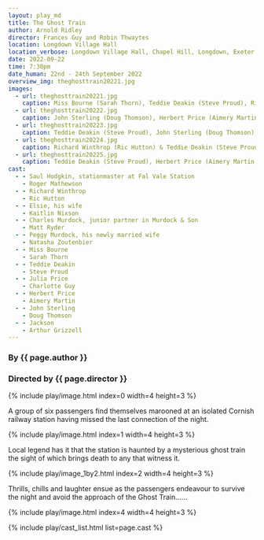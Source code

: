 ```yaml
---
layout: play_md
title: The Ghost Train
author: Arnold Ridley
director: Frances Guy and Robin Thwaytes
location: Longdown Village Hall
location_verbose: Longdown Village Hall, Chapel Hill, Longdown, Exeter, EX6 7SN
date: 2022-09-22
time: 7:30pm
date_human: 22nd - 24th September 2022
overview_img: theghosttrain20221.jpg
images:
  - url: theghosttrain20221.jpg
    caption: Miss Bourne (Sarah Thorn), Teddie Deakin (Steve Proud), Richard Winthrop (Ric Hutton) & Saul Hodgkin (Roger Mathewson)
  - url: theghosttrain20222.jpg
    caption: John Sterling (Doug Thomson), Herbert Price (Aimery Martin), Julia Price (Charlotte Guy), Elsie Winthrop (Kaitlin Nixson) & Peggy Murdock (Natasha Zoutenbier)
  - url: theghosttrain20223.jpg
    caption: Teddie Deakin (Steve Proud), John Sterling (Doug Thomson), Julia Price (Charlotte Guy), Elsie Winthrop (Kaitlin Nixson) & Peggy Murdock (Natasha Zoutenbier)
  - url: theghosttrain20224.jpg
    caption: Richard Winthrop (Ric Hutton) & Teddie Deakin (Steve Proud)
  - url: theghosttrain20225.jpg
    caption: Teddie Deakin (Steve Proud), Herbert Price (Aimery Martin), Jackson (Arthur Grizzell), Saul Hodgkin (Roger Mathewson) & Charles Murdock (Matt Ryder)
cast:
  - - Saul Hodgkin, stationmaster at Fal Vale Station
    - Roger Mathewson
  - - Richard Winthrop
    - Ric Hutton
  - - Elsie, his wife
    - Kaitlin Nixson
  - - Charles Murdock, junior partner in Murdock & Son
    - Matt Ryder
  - - Peggy Murdock, his newly married wife
    - Natasha Zoutenbier
  - - Miss Bourne
    - Sarah Thorn
  - - Teddie Deakin
    - Steve Proud
  - - Julia Price
    - Charlotte Guy
  - - Herbert Price
    - Aimery Martin
  - - John Sterling
    - Doug Thomson
  - - Jackson
    - Arthur Grizzell
---
```


### By {{ page.author }}
### Directed by {{ page.director }}

{% include play/image.html index=0 width=4 height=3 %}

A group of six passengers find themselves marooned at an isolated Cornish
railway station having missed the last connection of the night.

{% include play/image.html index=1 width=4 height=3 %}

Local legend has it that the station is haunted by a mysterious ghost train the
sight of which brings death to any that witness it.

{% include play/image_1by2.html index=2 width=4 height=3 %}

Thrills, chills and laughter ensue as the passengers endeavour to survive the
night and avoid the approach of the Ghost Train……

{% include play/image.html index=4 width=4 height=3 %}

{% include play/cast_list.html list=page.cast %}

